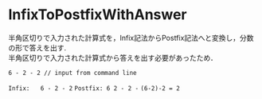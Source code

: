 # InfixToPostfixWithAnswer
半角区切りで入力された計算式を，Infix記法からPostfix記法へと変換し，分数の形で答えを出す.  
半角区切りで入力された計算式から答えを出す必要があったため．

`6 - 2 - 2 // input from command line`

`Infix:   6 - 2 - 2`
`Postfix: 6 2 - 2 -`
`(6-2)-2 = 2`

